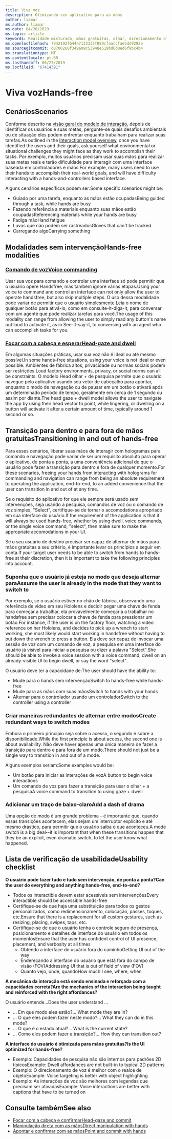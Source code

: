 ```yaml
---
title: Viva voz
description: Otimizando seu aplicativo para as mãos
author: liamar
ms.author: liamar
ms.date: 04/20/2019
ms.topic: article
keywords: Realidade misturada, mãos gratuitas, olhar, direcionamento olhar, interação, design
ms.openlocfilehash: 7942192f644a7133335f089cfaaccfaebdd9292e
ms.sourcegitcommit: d8700260f349a09c53948e519bd6d8ed6f9bc4b4
ms.translationtype: MT
ms.contentlocale: pt-BR
ms.lasthandoff: 06/27/2019
ms.locfileid: "67414391"
---
```

# <a name="hands-free"></a><span data-ttu-id="b8ac0-104">Viva voz</span><span class="sxs-lookup"><span data-stu-id="b8ac0-104">Hands-free</span></span>



## <a name="scenarios"></a><span data-ttu-id="b8ac0-105">Cenários</span><span class="sxs-lookup"><span data-stu-id="b8ac0-105">Scenarios</span></span>

<span data-ttu-id="b8ac0-106">Conforme descrito na [visão geral do modelo de interação](interaction-fundamentals.md), depois de identificar os usuários e suas metas, pergunte-se quais desafios ambientais ou de situação eles podem enfrentar enquanto trabalham para realizar suas tarefas.</span><span class="sxs-lookup"><span data-stu-id="b8ac0-106">As outlined in the [Interaction model overview](interaction-fundamentals.md), once you have identified the users and their goals, ask yourself what environmental or situational challenges they might face as they work to accomplish their tasks.</span></span> <span data-ttu-id="b8ac0-107">Por exemplo, muitos usuários precisam usar suas mãos para realizar suas metas reais e terão dificuldade para interagir com uma interface baseada em controladores e mãos.</span><span class="sxs-lookup"><span data-stu-id="b8ac0-107">For example, many users need to use their hands to accomplish their real-world goals, and will have difficulty interacting with a hands-and-controllers based interface.</span></span> 

<span data-ttu-id="b8ac0-108">Alguns cenários específicos podem ser:</span><span class="sxs-lookup"><span data-stu-id="b8ac0-108">Some specific scenarios might be:</span></span> 
* <span data-ttu-id="b8ac0-109">Guiado por uma tarefa, enquanto as mãos estão ocupadas</span><span class="sxs-lookup"><span data-stu-id="b8ac0-109">Being guided through a task, while hands are busy</span></span>
* <span data-ttu-id="b8ac0-110">Fazendo referência a materiais enquanto suas mãos estão ocupadas</span><span class="sxs-lookup"><span data-stu-id="b8ac0-110">Referencing materials while your hands are busy</span></span>
* <span data-ttu-id="b8ac0-111">Fadiga mão</span><span class="sxs-lookup"><span data-stu-id="b8ac0-111">Hand fatigue</span></span>
* <span data-ttu-id="b8ac0-112">Luvas que não podem ser rastreados</span><span class="sxs-lookup"><span data-stu-id="b8ac0-112">Gloves that can't be tracked</span></span>
* <span data-ttu-id="b8ac0-113">Carregando algo</span><span class="sxs-lookup"><span data-stu-id="b8ac0-113">Carrying something</span></span>


## <a name="hands-free-modalities"></a><span data-ttu-id="b8ac0-114">Modalidades sem intervenção</span><span class="sxs-lookup"><span data-stu-id="b8ac0-114">Hands-free modalities</span></span>

### <a name="voice-commandingvoice-designmd"></a>[<span data-ttu-id="b8ac0-115">Comando de voz</span><span class="sxs-lookup"><span data-stu-id="b8ac0-115">Voice commanding</span></span>](voice-design.md)

<span data-ttu-id="b8ac0-116">Usar sua voz para comando e controlar uma interface só pode permitir que o usuário opere Handsfree, mas também ignore várias etapas.</span><span class="sxs-lookup"><span data-stu-id="b8ac0-116">Using your voice to command and control an interface can not only allow the user to operate handsfree, but also skip multiple steps.</span></span> <span data-ttu-id="b8ac0-117">O uso dessa modalidade pode variar de permitir que o usuário simplesmente Leia o nome de qualquer botão para ativá-lo, como em consulte-it-diga-it, para conversar com um agente que pode realizar tarefas para você.</span><span class="sxs-lookup"><span data-stu-id="b8ac0-117">The usage of this modality can range from allowing the user to simply read any button's name out loud to activate it, as in See-it-say-it, to conversing with an agent who can accomplish tasks for you.</span></span>



### <a name="head-gaze-and-dwellgaze-and-dwellmd"></a>[<span data-ttu-id="b8ac0-118">Focar com a cabeça e esperar</span><span class="sxs-lookup"><span data-stu-id="b8ac0-118">Head-gaze and dwell</span></span>](gaze-and-dwell.md)

<span data-ttu-id="b8ac0-119">Em algumas situações práticas, usar sua voz não é ideal ou até mesmo possível.</span><span class="sxs-lookup"><span data-stu-id="b8ac0-119">In some hands-free situations, using your voice is not ideal or even possible.</span></span> <span data-ttu-id="b8ac0-120">Ambientes de fábrica altos, privacidade ou normas sociais podem ser restrições.</span><span class="sxs-lookup"><span data-stu-id="b8ac0-120">Loud factory environments, privacy, or social norms can all be constraints.</span></span> <span data-ttu-id="b8ac0-121">O modelo Head olhar + de pesquisa permite que o usuário navegue pelo aplicativo usando seu vetor de cabeçalho para apontar, enquanto o modo de navegação ou de pausar em um botão o ativará após um determinado período de tempo, geralmente em cerca de 1 segundo ou assim por diante.</span><span class="sxs-lookup"><span data-stu-id="b8ac0-121">The head gaze + dwell model allows the user to navigate the app by using their head vector to point, while lingering, or dwelling on a button will activate it after a certain amount of time, typically around 1 second or so.</span></span> 


## <a name="transitioning-in-and-out-of-hands-free"></a><span data-ttu-id="b8ac0-122">Transição para dentro e para fora de mãos gratuitas</span><span class="sxs-lookup"><span data-stu-id="b8ac0-122">Transitioning in and out of hands-free</span></span>

<span data-ttu-id="b8ac0-123">Para esses cenários, liberar suas mãos de interagir com hologramas para comando e navegação pode variar de ser um requisito absoluto para operar o aplicativo, de ponta a ponta, a uma conveniência adicional de que o usuário pode fazer a transição para dentro e fora de qualquer momento.</span><span class="sxs-lookup"><span data-stu-id="b8ac0-123">For these scenarios, freeing your hands from interacting with holograms for commanding and navigation can range from being an absolute requirement to operating the application, end-to-end, to an added convenience that the user can transition in and out of at any time.</span></span> 

<span data-ttu-id="b8ac0-124">Se o requisito do aplicativo for que ele sempre será usado sem intervenções, seja usando a pesquisa, comandos de voz ou o comando de voz simples, "Select", certifique-se de tornar o accomodations apropriado em sua interface do usuário.</span><span class="sxs-lookup"><span data-stu-id="b8ac0-124">If the requirement of the application is that it will always be used hands-free, whether by using dwell, voice commands, or the single voice command, "select", then make sure to make the appropriate accomodations in your UI.</span></span> 

<span data-ttu-id="b8ac0-125">Se o seu usuário de destino precisar ser capaz de alternar de mãos para mãos gratuitas a seu critério, é importante levar os princípios a seguir em conta.</span><span class="sxs-lookup"><span data-stu-id="b8ac0-125">If your target user needs to be able to switch from hands to hands-free at their discretion, then it is important to take the following principles into account.</span></span>

### <a name="assume-the-user-is-already-in-the-mode-that-they-want-to-switch-to"></a><span data-ttu-id="b8ac0-126">Suponha que o usuário já esteja no modo que deseja alternar para</span><span class="sxs-lookup"><span data-stu-id="b8ac0-126">Assume the user is already in the mode that they want to switch to</span></span>
<span data-ttu-id="b8ac0-127">Por exemplo, se o usuário estiver no chão de fábrica, observando uma referência de vídeo em seu Hololens e decidir pegar uma chave de fenda para começar a trabalhar, ela provavelmente começaria a trabalhar no handsfree sem precisar colocar a chave de fenda para pressionar um botão.</span><span class="sxs-lookup"><span data-stu-id="b8ac0-127">For instance, if the user is on the factory floor, watching a video reference on her Hololens, and decides to pick up a wrench to start working, she most likely would start working in handsfree without having to put down the wrench to press a button.</span></span> <span data-ttu-id="b8ac0-128">Ela deve ser capaz de invocar uma sessão de voz com um comando de voz, a pesquisa em uma interface do usuário já visível para iniciar a pesquisa ou dizer a palavra "Select".</span><span class="sxs-lookup"><span data-stu-id="b8ac0-128">She should be able to invoke a voice session with a voice command, dwell on an already-visible UI to begin dwell, or say the word "select".</span></span>

<span data-ttu-id="b8ac0-129">O usuário deve ter a capacidade de:</span><span class="sxs-lookup"><span data-stu-id="b8ac0-129">The user should have the ability to:</span></span> 
* <span data-ttu-id="b8ac0-130">Mude para o hands sem intervenção</span><span class="sxs-lookup"><span data-stu-id="b8ac0-130">Switch to hands-free while hands-free</span></span>
* <span data-ttu-id="b8ac0-131">Mude para as mãos com suas mãos</span><span class="sxs-lookup"><span data-stu-id="b8ac0-131">Switch to hands with your hands</span></span>
* <span data-ttu-id="b8ac0-132">Alternar para o controlador usando um controlador</span><span class="sxs-lookup"><span data-stu-id="b8ac0-132">Switch to the controller using a controller</span></span> 

### <a name="create-redundant-ways-to-switch-modes"></a><span data-ttu-id="b8ac0-133">Criar maneiras redundantes de alternar entre modos</span><span class="sxs-lookup"><span data-stu-id="b8ac0-133">Create redundant ways to switch modes</span></span>
<span data-ttu-id="b8ac0-134">Embora o primeiro princípio seja sobre o acesso, o segundo é sobre a disponibilidade.</span><span class="sxs-lookup"><span data-stu-id="b8ac0-134">While the first principle is about access, the second one is about availability.</span></span> <span data-ttu-id="b8ac0-135">Não deve haver apenas uma única maneira de fazer a transição para dentro e para fora de um modo.</span><span class="sxs-lookup"><span data-stu-id="b8ac0-135">There should not just be a single way to transition in and out of a mode.</span></span> 

<span data-ttu-id="b8ac0-136">Alguns exemplos seriam:</span><span class="sxs-lookup"><span data-stu-id="b8ac0-136">Some examples would be:</span></span> 
* <span data-ttu-id="b8ac0-137">Um botão para iniciar as interações de voz</span><span class="sxs-lookup"><span data-stu-id="b8ac0-137">A button to begin voice interactions</span></span>
* <span data-ttu-id="b8ac0-138">Um comando de voz para fazer a transição para usar o olhar + a pesquisa</span><span class="sxs-lookup"><span data-stu-id="b8ac0-138">A voice command to transition to using gaze + dwell</span></span>

### <a name="add-a-dash-of-drama"></a><span data-ttu-id="b8ac0-139">Adicionar um traço de baixo-claro</span><span class="sxs-lookup"><span data-stu-id="b8ac0-139">Add a dash of drama</span></span>
<span data-ttu-id="b8ac0-140">Uma opção de modo é um grande problema – é importante que, quando essas transições acontecem, elas sejam um interruptor explícito e até mesmo drástico, para permitir que o usuário saiba o que aconteceu.</span><span class="sxs-lookup"><span data-stu-id="b8ac0-140">A mode switch is a big deal--it is important that when these transitions happen that they be an explicit, even dramatic switch, to let the user know what happened.</span></span> 


## <a name="usability-checklist"></a><span data-ttu-id="b8ac0-141">Lista de verificação de usabilidade</span><span class="sxs-lookup"><span data-stu-id="b8ac0-141">Usability checklist</span></span>

<span data-ttu-id="b8ac0-142">**O usuário pode fazer tudo e tudo sem intervenção, de ponta a ponta?**</span><span class="sxs-lookup"><span data-stu-id="b8ac0-142">**Can the user do everything and anything hands-free, end-to-end?**</span></span>
* <span data-ttu-id="b8ac0-143">Todos os interactible devem estar acessíveis sem intervenções</span><span class="sxs-lookup"><span data-stu-id="b8ac0-143">Every interactible should be accessible hands-free</span></span>
* <span data-ttu-id="b8ac0-144">Certifique-se de que haja uma substituição para todos os gestos personalizados, como redimensionamento, colocação, passes, toques, etc.</span><span class="sxs-lookup"><span data-stu-id="b8ac0-144">Ensure that there is a replacement for all custom gestures, such as resizing, placing, swipes, taps, etc.</span></span>
* <span data-ttu-id="b8ac0-145">Certifique-se de que o usuário tenha o controle seguro de presença, posicionamento e detalhes de interface do usuário em todos os momentos</span><span class="sxs-lookup"><span data-stu-id="b8ac0-145">Ensure that the user has confident control of UI presence, placement, and verbosity at all times</span></span>
    * <span data-ttu-id="b8ac0-146">Obtendo a interface do usuário fora do caminho</span><span class="sxs-lookup"><span data-stu-id="b8ac0-146">Getting UI out of the way</span></span>
    * <span data-ttu-id="b8ac0-147">Endereçando a interface do usuário que está fora do campo de visão (FOV)</span><span class="sxs-lookup"><span data-stu-id="b8ac0-147">Addressing UI that is out of field of view (FOV)</span></span>
    * <span data-ttu-id="b8ac0-148">Quanto vejo, onde, quando</span><span class="sxs-lookup"><span data-stu-id="b8ac0-148">How much I see, where, when</span></span>

<span data-ttu-id="b8ac0-149">**A mecânica da interação está sendo ensinada e reforçada com a capacidades correta?**</span><span class="sxs-lookup"><span data-stu-id="b8ac0-149">**Are the mechanics of the interaction being taught and reinforced with the right affordances?**</span></span>

<span data-ttu-id="b8ac0-150">O usuário entende...</span><span class="sxs-lookup"><span data-stu-id="b8ac0-150">Does the user understand ...</span></span>
* <span data-ttu-id="b8ac0-151">... Em que modo eles estão?</span><span class="sxs-lookup"><span data-stu-id="b8ac0-151">... What mode they are in?</span></span>
* <span data-ttu-id="b8ac0-152">... O que eles podem fazer neste modo?</span><span class="sxs-lookup"><span data-stu-id="b8ac0-152">... What they can do in this mode?</span></span>
* <span data-ttu-id="b8ac0-153">... O que é o estado atual?</span><span class="sxs-lookup"><span data-stu-id="b8ac0-153">... What is the current state?</span></span>
* <span data-ttu-id="b8ac0-154">... Como eles podem fazer a transição?</span><span class="sxs-lookup"><span data-stu-id="b8ac0-154">... How they can transition out?</span></span>
    
<span data-ttu-id="b8ac0-155">**A interface do usuário é otimizada para mãos gratuitas?**</span><span class="sxs-lookup"><span data-stu-id="b8ac0-155">**Is the UI optimized for hands-free?**</span></span>   

* <span data-ttu-id="b8ac0-156">Exemplo: Capacidades de pesquisa não são internos para padrões 2D típicos</span><span class="sxs-lookup"><span data-stu-id="b8ac0-156">Example: Dwell affordances are not built-in to typical 2D patterns</span></span>
* <span data-ttu-id="b8ac0-157">Exemplo: O direcionamento de voz é melhor com o realce de objeto</span><span class="sxs-lookup"><span data-stu-id="b8ac0-157">Example: Voice targeting is better with object highlighting</span></span>
* <span data-ttu-id="b8ac0-158">Exemplo: As interações de voz são melhores com legendas que precisam ser ativadas</span><span class="sxs-lookup"><span data-stu-id="b8ac0-158">Example: Voice interactions are better with captions that have to be turned on</span></span>


## <a name="see-also"></a><span data-ttu-id="b8ac0-159">Consulte também</span><span class="sxs-lookup"><span data-stu-id="b8ac0-159">See also</span></span>
* [<span data-ttu-id="b8ac0-160">Focar com a cabeça e confirmar</span><span class="sxs-lookup"><span data-stu-id="b8ac0-160">Head-gaze and commit</span></span>](gaze-and-commit.md)
* [<span data-ttu-id="b8ac0-161">Manipulação direta com as mãos</span><span class="sxs-lookup"><span data-stu-id="b8ac0-161">Direct manipulation with hands</span></span>](direct-manipulation.md)
* [<span data-ttu-id="b8ac0-162">Apontar e confirmar com as mãos</span><span class="sxs-lookup"><span data-stu-id="b8ac0-162">Point and commit with hands</span></span>](point-and-commit.md)
